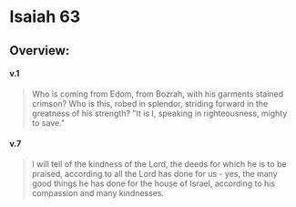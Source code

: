 # Isaiah 63

## Overview:



#### v.1
>Who is coming from Edom, from Bozrah, with his garments stained crimson? Who is this, robed in splendor, striding forward in the greatness of his strength? "It is I, speaking in righteousness, mighty to save."

#### v.7
>I will tell of the kindness of the Lord, the deeds for which he is to be praised, according to all the Lord has done for us - yes, the many good things he has done for the house of Israel, according to his compassion and many kindnesses.

